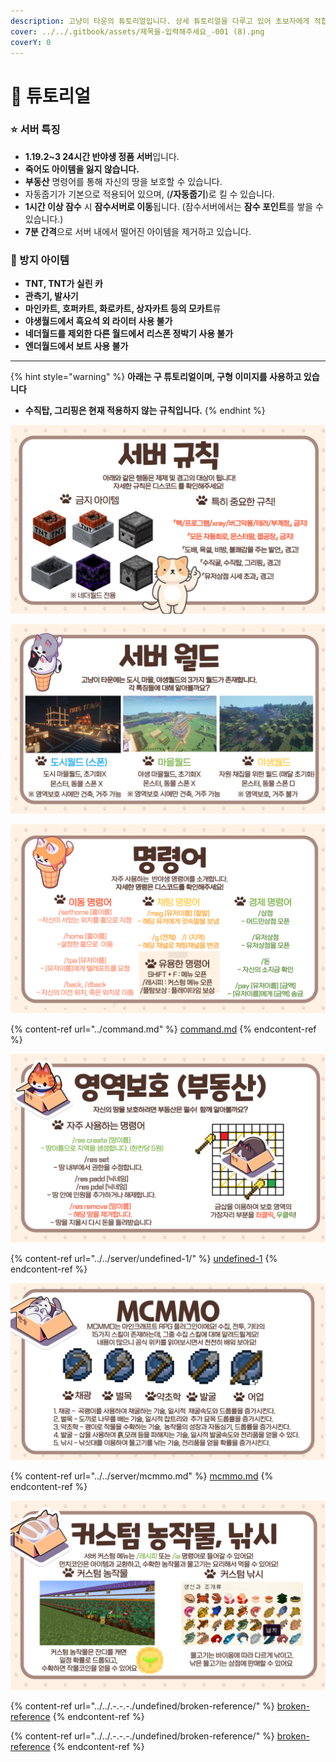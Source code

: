 ```yaml
---
description: 고냥이 타운의 튜토리얼입니다. 상세 튜토리얼을 다루고 있어 초보자에게 적합합니다.
cover: ../../.gitbook/assets/제목을-입력해주세요_-001 (8).png
coverY: 0
---
```


# 🌟 튜토리얼

### ⭐ 서버 특징

* **1.19.2\~3 24시간 반야생 정품 서버**입니다.
* **죽어도 아이템을 잃지 않습니다.**
* **부동산** 명령어를 통해 자신의 땅을 보호할 수 있습니다.
* 자동줍기가 기본으로 적용되어 있으며, (**/자동줍기**)로 킬 수 있습니다.
* **1시간 이상 잠수** 시 **잠수서버로 이동**됩니다. (잠수서버에서는 **잠수 포인트**를 쌓을 수 있습니다.)
* **7분 간격**으로 서버 내에서 떨어진 아이템을 제거하고 있습니다.

### 🚫 방지 아이템

* **TNT, TNT가 실린 카**
* **관측기, 발사기**
* **마인카트, 호퍼카트, 화로카트, 상자카트 등의 모카트**류
* **야생월드에서 흑요석 외 라이터 사용 불가**
* **네더월드를 제외한 다른 월드에서 리스폰 정박기 사용 불가**
* **엔더월드에서 보트 사용 불가**

***

{% hint style="warning" %}
**아래는 구 튜토리얼이며, 구형 이미지를 사용하고 있습니다**

* **수직탑, 그리핑은 현재 적용하지 않는 규칙입니다.**
{% endhint %}

![](../../.gitbook/assets/005.png)

![](../../.gitbook/assets/006.png)

![](../../.gitbook/assets/007.png)

{% content-ref url="../command.md" %}
[command.md](../command.md)
{% endcontent-ref %}

![](../../.gitbook/assets/008.png)

{% content-ref url="../../server/undefined-1/" %}
[undefined-1](../../server/undefined-1/)
{% endcontent-ref %}

![](../../.gitbook/assets/009.png)

{% content-ref url="../../server/mcmmo.md" %}
[mcmmo.md](../../server/mcmmo.md)
{% endcontent-ref %}

![](../../.gitbook/assets/010.png)

{% content-ref url="../../.-.-.-./undefined/broken-reference/" %}
[broken-reference](../../.-.-.-./undefined/broken-reference/)
{% endcontent-ref %}

{% content-ref url="../../.-.-.-./undefined/broken-reference/" %}
[broken-reference](../../.-.-.-./undefined/broken-reference/)
{% endcontent-ref %}

